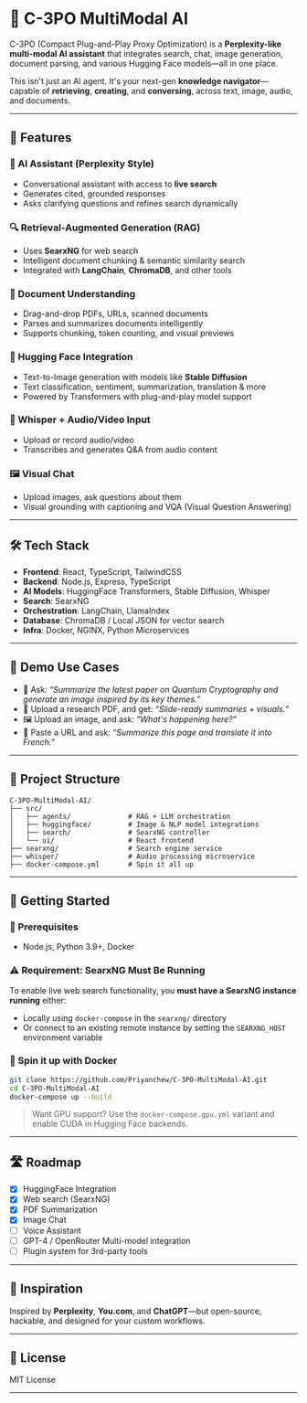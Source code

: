 # 🤖 C-3PO MultiModal AI

C-3PO (Compact Plug-and-Play Proxy Optimization) is a **Perplexity-like multi-modal AI assistant** that integrates search, chat, image generation, document parsing, and various Hugging Face models—all in one place.

This isn't just an AI agent. It's your next-gen **knowledge navigator**—capable of **retrieving**, **creating**, and **conversing**, across text, image, audio, and documents.

---

## 🚀 Features

### 🧠 AI Assistant (Perplexity Style)
- Conversational assistant with access to **live search**
- Generates cited, grounded responses
- Asks clarifying questions and refines search dynamically

### 🔍 Retrieval-Augmented Generation (RAG)
- Uses **SearxNG** for web search
- Intelligent document chunking & semantic similarity search
- Integrated with **LangChain**, **ChromaDB**, and other tools

### 🧾 Document Understanding
- Drag-and-drop PDFs, URLs, scanned documents
- Parses and summarizes documents intelligently
- Supports chunking, token counting, and visual previews

### 🎨 Hugging Face Integration
- Text-to-Image generation with models like **Stable Diffusion**
- Text classification, sentiment, summarization, translation & more
- Powered by Transformers with plug-and-play model support

### 🧠 Whisper + Audio/Video Input
- Upload or record audio/video
- Transcribes and generates Q&A from audio content

### 🖼 Visual Chat
- Upload images, ask questions about them
- Visual grounding with captioning and VQA (Visual Question Answering)

---

## 🛠 Tech Stack

- **Frontend**: React, TypeScript, TailwindCSS
- **Backend**: Node.js, Express, TypeScript
- **AI Models**: HuggingFace Transformers, Stable Diffusion, Whisper
- **Search**: SearxNG
- **Orchestration**: LangChain, LlamaIndex
- **Database**: ChromaDB / Local JSON for vector search
- **Infra**: Docker, NGINX, Python Microservices

---

## 🧪 Demo Use Cases

- 🤖 Ask: *“Summarize the latest paper on Quantum Cryptography and generate an image inspired by its key themes.”*
- 📄 Upload a research PDF, and get: *“Slide-ready summaries + visuals.”*
- 🖼 Upload an image, and ask: *“What's happening here?”*
- 🔗 Paste a URL and ask: *“Summarize this page and translate it into French.”*

---

## 📂 Project Structure

```
C-3PO-MultiModal-AI/
├── src/
│   ├── agents/              # RAG + LLM orchestration
│   ├── huggingface/         # Image & NLP model integrations
│   ├── search/              # SearxNG controller
│   └── ui/                  # React frontend
├── searxng/                 # Search engine service
├── whisper/                 # Audio processing microservice
├── docker-compose.yml       # Spin it all up
```

---

## 🧰 Getting Started

### 🔧 Prerequisites
- Node.js, Python 3.9+, Docker

### ⚠️ Requirement: SearxNG Must Be Running

To enable live web search functionality, you **must have a SearxNG instance running** either:
- Locally using `docker-compose` in the `searxng/` directory
- Or connect to an existing remote instance by setting the `SEARXNG_HOST` environment variable
  
### 🐳 Spin it up with Docker

```bash
git clone https://github.com/Priyanchew/C-3PO-MultiModal-AI.git
cd C-3PO-MultiModal-AI
docker-compose up --build
```

> Want GPU support? Use the `docker-compose.gpu.yml` variant and enable CUDA in Hugging Face backends.

---

## 🛣 Roadmap

- [x] HuggingFace Integration
- [x] Web search (SearxNG)
- [x] PDF Summarization
- [x] Image Chat
- [ ] Voice Assistant
- [ ] GPT-4 / OpenRouter Multi-model integration
- [ ] Plugin system for 3rd-party tools

---

## 🧠 Inspiration

Inspired by **Perplexity**, **You.com**, and **ChatGPT**—but open-source, hackable, and designed for your custom workflows.

---

## 📜 License

MIT License

---
